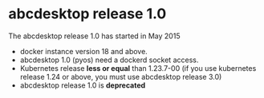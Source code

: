 # abcdesktop release 1.0

The abcdesktop release 1.0 has started in May 2015

* docker instance version 18 and above.
* abcdesktop 1.0 (pyos) need a dockerd socket access.
* Kubernetes release **less or equal** than 1.23.7-00 (if you use kubernetes release 1.24 or above, you must use abcdesktop release 3.0)
* abcdesktop release 1.0 is **deprecated**
